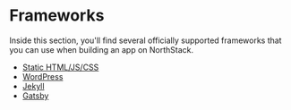 # Frameworks

Inside this section, you'll find several officially supported frameworks that you can use when building an app on NorthStack.

* [Static HTML/JS/CSS](/frameworks/static.md)
* [WordPress](/frameworks/wordpress/)
* [Jekyll](/frameworks/jekyll/)
* [Gatsby](/frameworks/gatsby/)